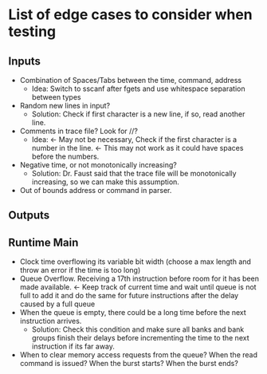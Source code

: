 # List of edge cases to consider when testing

## Inputs
- Combination of Spaces/Tabs between the time, command, address
  - Idea: Switch to sscanf after fgets and use whitespace separation between types
- Random new lines in input? 
  - Solution: Check if first character is a new line, if so, read another line.
- Comments in trace file? Look for //?
  - Idea: <- May not be necessary, Check if the first character is a number in the line. <- This may not work as it could have spaces before the numbers.
- Negative time, or not monotonically increasing?
  - Solution: Dr. Faust said that the trace file will be monotonically increasing, so we can make this assumption.
- Out of bounds address or command in parser.

## Outputs

## Runtime Main
- Clock time overflowing its variable bit width (choose a max length and throw an error if the time is too long)
- Queue Overflow. Receiving a 17th instruction before room for it has been made available. <- Keep track of current time and wait until queue is not full to add it and do the same for future instructions after the delay caused by a full queue
- When the queue is empty, there could be a long time before the next instruction arrives.
  - Solution: Check this condition and make sure all banks and bank groups finish their delays before incrementing the time to the next instruction if its far away.
- When to clear memory access requests from the queue? When the read command is issued? When the burst starts? When the burst ends?
